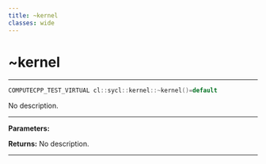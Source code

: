 ```yaml
---
title: ~kernel
classes: wide
---
```

# ~kernel

---

```cpp
COMPUTECPP_TEST_VIRTUAL cl::sycl::kernel::~kernel()=default
```


No description.


---
**Parameters:**

**Returns:** No description.

---
